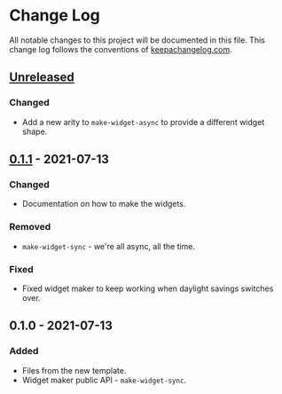 # Change Log
All notable changes to this project will be documented in this file. This change log follows the conventions of [keepachangelog.com](http://keepachangelog.com/).

## [Unreleased]
### Changed
- Add a new arity to `make-widget-async` to provide a different widget shape.

## [0.1.1] - 2021-07-13
### Changed
- Documentation on how to make the widgets.

### Removed
- `make-widget-sync` - we're all async, all the time.

### Fixed
- Fixed widget maker to keep working when daylight savings switches over.

## 0.1.0 - 2021-07-13
### Added
- Files from the new template.
- Widget maker public API - `make-widget-sync`.

[Unreleased]: https://github.com/your-name/fragment/compare/0.1.1...HEAD
[0.1.1]: https://github.com/your-name/fragment/compare/0.1.0...0.1.1
